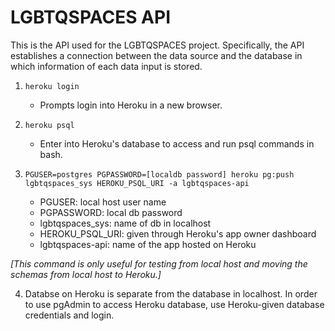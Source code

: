 # LGBTQSPACES API

This is the API used for the LGBTQSPACES project. Specifically, the API establishes a connection between the data source and the database in which information of each data input is stored.

1. `heroku login`
    - Prompts login into Heroku in a new browser.

2. `heroku psql`
    - Enter into Heroku's database to access and run psql commands in bash.

3. `PGUSER=postgres PGPASSWORD=[localdb password] heroku pg:push lgbtqspaces_sys HEROKU_PSQL_URI -a lgbtqspaces-api`
    - PGUSER: local host user name
    - PGPASSWORD: local db password
    - lgbtqspaces_sys: name of db in localhost
    - HEROKU_PSQL_URI: given through Heroku's app owner dashboard
    - lgbtqspaces-api: name of the app hosted on Heroku

*[This command is only useful for testing from local host and moving the schemas from local host to Heroku.]*

4. Databse on Heroku is separate from the database in localhost. In order to use pgAdmin to access Heroku database, use Heroku-given database credentials and login.
